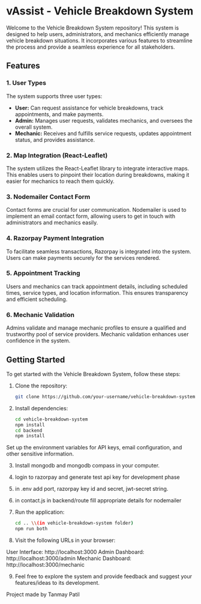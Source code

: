# vAssist - Vehicle Breakdown System

Welcome to the Vehicle Breakdown System repository! This system is designed to help users, administrators, and mechanics efficiently manage vehicle breakdown situations. It incorporates various features to streamline the process and provide a seamless experience for all stakeholders.

## Features

### 1. User Types
The system supports three user types:

- **User:** Can request assistance for vehicle breakdowns, track appointments, and make payments.
- **Admin:** Manages user requests, validates mechanics, and oversees the overall system.
- **Mechanic:** Receives and fulfills service requests, updates appointment status, and provides assistance.

### 2. Map Integration (React-Leaflet)
The system utilizes the React-Leaflet library to integrate interactive maps. This enables users to pinpoint their location during breakdowns, making it easier for mechanics to reach them quickly.

### 3. Nodemailer Contact Form
Contact forms are crucial for user communication. Nodemailer is used to implement an email contact form, allowing users to get in touch with administrators and mechanics easily.

### 4. Razorpay Payment Integration
To facilitate seamless transactions, Razorpay is integrated into the system. Users can make payments securely for the services rendered.

### 5. Appointment Tracking
Users and mechanics can track appointment details, including scheduled times, service types, and location information. This ensures transparency and efficient scheduling.

### 6. Mechanic Validation
Admins validate and manage mechanic profiles to ensure a qualified and trustworthy pool of service providers. Mechanic validation enhances user confidence in the system.

## Getting Started

To get started with the Vehicle Breakdown System, follow these steps:

1. Clone the repository:
   ```bash
   git clone https://github.com/your-username/vehicle-breakdown-system.git

2. Install dependencies:

   ```bash  
   cd vehicle-breakdown-system
   npm install
   cd backend
   npm install
   
Set up the environment variables for API keys, email configuration, and other sensitive information.

3. Install mongodb and mongodb compass in your computer.

4. login to razorpay and generate test api key for development phase

5. in .env add port, razorpay key id and secret, jwt-secret string.

6. in contact.js in backend/route fill appropriate details for nodemailer

7. Run the application:
   
   ```bash   
   cd .. \\(in vehicle-breakdown-system folder)
   npm run both

8. Visit the following URLs in your browser:

User Interface: http://localhost:3000
Admin Dashboard: http://localhost:3000/admin
Mechanic Dashboard: http://localhost:3000/mechanic

9. Feel free to explore the system and provide feedback and suggest your features/ideas to its development.

Project made by
Tanmay Patil
